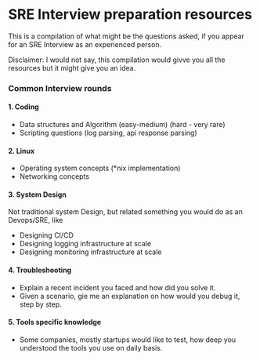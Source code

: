 
# SRE Interview preparation resources

This is a compilation of what might be the questions asked, if you appear for an SRE Interview as an experienced person.

Disclaimer: I would not say, this compilation would givve you all the resources but it might give you an idea.

### Common Interview rounds

  #### 1. Coding 
  - Data structures and Algorithm (easy-medium) (hard - very rare)
  - Scripting questions (log parsing, api response parsing)

  #### 2. Linux
  - Operating system concepts (*nix implementation)
  - Networking concepts

  #### 3. System Design
  Not traditional system Design, but related something you would do as an Devops/SRE, like
  - Designing CI/CD 
  - Designing logging infrastructure at scale
  - Designing monitoring infrastructure at scale

  #### 4. Troubleshooting 
  - Explain a recent incident you faced and how did you solve it.
  - Given a scenario, gie me an explanation on how would you debug it, step by step.

  #### 5. Tools specific knowledge
  - Some companies, mostly startups would like to test, how deep you understood the tools you use on daily basis.
